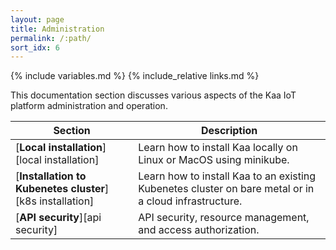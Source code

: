 ```yaml
---
layout: page
title: Administration
permalink: /:path/
sort_idx: 6
---
```


{% include variables.md %}
{% include_relative links.md %}

This documentation section discusses various aspects of the Kaa IoT platform administration and operation.

| **Section**                                               | **Description**                                                                                       |
| --------------------------------------------------------- | ----------------------------------------------------------------------------------------------------- |
| [**Local installation**][local installation]              | Learn how to install Kaa locally on Linux or MacOS using minikube.                                    |
| [**Installation to Kubenetes cluster**][k8s installation] | Learn how to install Kaa to an existing Kubenetes cluster on bare metal or in a cloud infrastructure. |
| [**API security**][api security]                          | API security, resource management, and access authorization.                                          |
